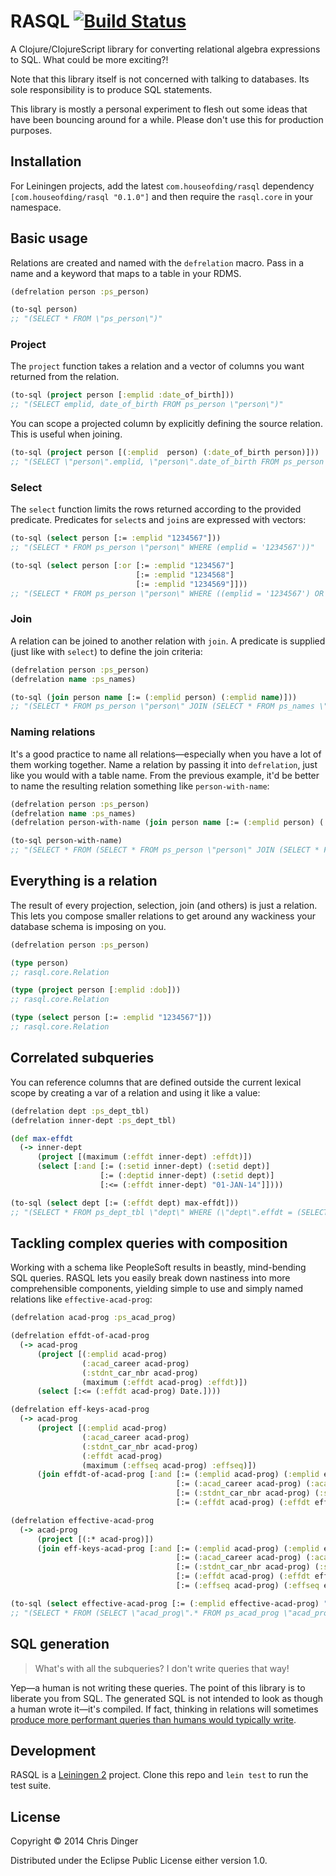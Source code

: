 # RASQL [![Build Status](https://travis-ci.org/cdinger/rasql.svg?branch=master)](https://travis-ci.org/cdinger/rasql)

A Clojure/ClojureScript library for converting relational algebra expressions to SQL. What could be more exciting?!

Note that this library itself is not concerned with talking to databases. Its sole responsibility is to produce SQL statements.

This library is mostly a personal experiment to flesh out some ideas that have
been bouncing around for a while. Please don't use this for production purposes.

## Installation

For Leiningen projects, add the latest `com.houseofding/rasql` dependency `[com.houseofding/rasql "0.1.0"]` and then require the `rasql.core` in your namespace.

## Basic usage

Relations are created and named with the `defrelation` macro. Pass in a name and a keyword that maps to a table
in your RDMS.

```clojure
(defrelation person :ps_person)

(to-sql person)
;; "(SELECT * FROM \"ps_person\")"
```

### Project

The `project` function takes a relation and a vector of columns you want returned from the relation.

```clojure
(to-sql (project person [:emplid :date_of_birth]))
;; "(SELECT emplid, date_of_birth FROM ps_person \"person\")"
```

You can scope a projected column by explicitly defining the source relation. This is useful when joining.

```clojure
(to-sql (project person [(:emplid  person) (:date_of_birth person)]))
;; "(SELECT \"person\".emplid, \"person\".date_of_birth FROM ps_person \"person\")"
```

### Select

The `select` function limits the rows returned according to the provided predicate. Predicates for `select`s and `join`s are expressed with vectors:

```clojure
(to-sql (select person [:= :emplid "1234567"]))
;; "(SELECT * FROM ps_person \"person\" WHERE (emplid = '1234567'))"

(to-sql (select person [:or [:= :emplid "1234567"]
                            [:= :emplid "1234568"]
                            [:= :emplid "1234569"]]))
;; "(SELECT * FROM ps_person \"person\" WHERE ((emplid = '1234567') OR (emplid = '1234568') OR (emplid = '1234569')))"
```

### Join

A relation can be joined to another relation with `join`. A predicate is supplied (just like with `select`) to define the join criteria:

```clojure
(defrelation person :ps_person)
(defrelation name :ps_names)

(to-sql (join person name [:= (:emplid person) (:emplid name)]))
;; "(SELECT * FROM ps_person \"person\" JOIN (SELECT * FROM ps_names \"name\") \"name\" ON (\"person\".emplid = \"name\".emplid))"
```

### Naming relations

It's a good practice to name all relations—especially when you have a lot of them working together. Name a relation by passing it into `defrelation`, just like you would with a table name. From the previous example, it'd be better to name the resulting relation something like `person-with-name`:

```clojure
(defrelation person :ps_person)
(defrelation name :ps_names)
(defrelation person-with-name (join person name [:= (:emplid person) (:emplid name)]))

(to-sql person-with-name)
;; "(SELECT * FROM (SELECT * FROM ps_person \"person\" JOIN (SELECT * FROM ps_names \"name\") \"name\" ON (\"person\".emplid = \"name\".emplid)) \"person-with-name\")"
```

## Everything is a relation

The result of every projection, selection, join (and others) is just a relation. This lets you compose
smaller relations to get around any wackiness your database schema is imposing on you.

```clojure
(defrelation person :ps_person)

(type person)
;; rasql.core.Relation

(type (project person [:emplid :dob]))
;; rasql.core.Relation

(type (select person [:= :emplid "1234567"]))
;; rasql.core.Relation
```

## Correlated subqueries

You can reference columns that are defined outside the current lexical scope by creating a var of a relation and using it like a value:

```clojure
(defrelation dept :ps_dept_tbl)
(defrelation inner-dept :ps_dept_tbl)

(def max-effdt
  (-> inner-dept
      (project [(maximum (:effdt inner-dept) :effdt)])
      (select [:and [:= (:setid inner-dept) (:setid dept)]
                    [:= (:deptid inner-dept) (:setid dept)]
                    [:<= (:effdt inner-dept) "01-JAN-14"]])))

(to-sql (select dept [:= (:effdt dept) max-effdt]))
;; "(SELECT * FROM ps_dept_tbl \"dept\" WHERE (\"dept\".effdt = (SELECT max(\"inner-dept\".effdt) AS effdt FROM ps_dept_tbl \"inner-dept\" WHERE ((\"inner-dept\".setid = \"dept\".setid) AND (\"inner-dept\".deptid = \"dept\".setid) AND (\"inner-dept\".effdt <= '01-JAN-14')))))"
```

## Tackling complex queries with composition

Working with a schema like PeopleSoft results in beastly, mind-bending SQL queries. RASQL lets you easily break down nastiness into more comprehensible components, yielding simple to use and simply named relations like `effective-acad-prog`:

```clojure
(defrelation acad-prog :ps_acad_prog)

(defrelation effdt-of-acad-prog
  (-> acad-prog
      (project [(:emplid acad-prog)
                (:acad_career acad-prog)
                (:stdnt_car_nbr acad-prog)
                (maximum (:effdt acad-prog) :effdt)])
      (select [:<= (:effdt acad-prog) Date.])))

(defrelation eff-keys-acad-prog
  (-> acad-prog
      (project [(:emplid acad-prog)
                (:acad_career acad-prog)
                (:stdnt_car_nbr acad-prog)
                (:effdt acad-prog)
                (maximum (:effseq acad-prog) :effseq)])
      (join effdt-of-acad-prog [:and [:= (:emplid acad-prog) (:emplid effdt-of-acad-prog)]
                                     [:= (:acad_career acad-prog) (:acad_career effdt-of-acad-prog)]
                                     [:= (:stdnt_car_nbr acad-prog) (:stdnt_car_nbr effdt-of-acad-prog)]
                                     [:= (:effdt acad-prog) (:effdt effdt-of-acad-prog)]])))

(defrelation effective-acad-prog
  (-> acad-prog
      (project [(:* acad-prog)])
      (join eff-keys-acad-prog [:and [:= (:emplid acad-prog) (:emplid eff-keys-acad-prog)]
                                     [:= (:acad_career acad-prog) (:acad_career eff-keys-acad-prog)]
                                     [:= (:stdnt_car_nbr acad-prog) (:stdnt_car_nbr eff-keys-acad-prog)]
                                     [:= (:effdt acad-prog) (:effdt eff-keys-acad-prog)]
                                     [:= (:effseq acad-prog) (:effseq eff-keys-acad-prog)]])))

(to-sql (select effective-acad-prog [:= (:emplid effective-acad-prog) "1234567"]))
;; "(SELECT * FROM (SELECT \"acad_prog\".* FROM ps_acad_prog \"acad_prog\" JOIN (SELECT * FROM (SELECT \"acad_prog\".emplid, \"acad_prog\".acad_career, \"acad_prog\".stdnt_car_nbr, \"acad_prog\".effdt, max(\"acad_prog\".effseq) AS effseq FROM ps_acad_prog \"acad_prog\" JOIN (SELECT * FROM (SELECT \"acad_prog\".emplid, \"acad_prog\".acad_career, \"acad_prog\".stdnt_car_nbr, max(\"acad_prog\".effdt) AS effdt FROM ps_acad_prog \"acad_prog\" WHERE (\"acad_prog\".effdt <= 'SYSDATE') GROUP BY \"acad_prog\".emplid, \"acad_prog\".acad_career, \"acad_prog\".stdnt_car_nbr) \"effdt_of_acad_prog\") \"effdt_of_acad_prog\" ON ((\"acad_prog\".emplid = \"effdt_of_acad_prog\".emplid) AND (\"acad_prog\".acad_career = \"effdt_of_acad_prog\".acad_career) AND (\"acad_prog\".stdnt_car_nbr = \"effdt_of_acad_prog\".stdnt_car_nbr) AND (\"acad_prog\".effdt = \"effdt_of_acad_prog\".effdt)) GROUP BY \"acad_prog\".emplid, \"acad_prog\".acad_career, \"acad_prog\".stdnt_car_nbr, \"acad_prog\".effdt) \"eff_keys_acad_prog\") \"eff_keys_acad_prog\" ON ((\"acad_prog\".emplid = \"eff_keys_acad_prog\".emplid) AND (\"acad_prog\".acad_career = \"eff_keys_acad_prog\".acad_career) AND (\"acad_prog\".stdnt_car_nbr = \"eff_keys_acad_prog\".stdnt_car_nbr) AND (\"acad_prog\".effdt = \"eff_keys_acad_prog\".effdt) AND (\"acad_prog\".effseq = \"eff_keys_acad_prog\".effseq))) \"eff_acad_prog\" WHERE (\"eff_acad_prog\".emplid = '1234567'))"
```

## SQL generation

> What's with all the subqueries? I don't write queries that way!

Yep—a human is not writing these queries. The point of this library is to
liberate you from SQL. The generated SQL is not intended to look as though a
human wrote it—it's compiled. If fact, thinking in relations will sometimes
[produce more performant queries than humans would typically write](http://houseofding.com/2014/10/faster-peoplesoft-effective-date-queries/).

## Development

RASQL is a [Leiningen 2](http://leiningen.org/) project. Clone this repo and `lein test` to run the test suite.

## License

Copyright © 2014 Chris Dinger

Distributed under the Eclipse Public License either version 1.0.
